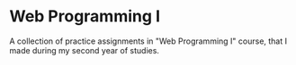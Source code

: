 # Web Programming I

A collection of practice assignments in "Web Programming I" course, that I made during my second year of studies.
